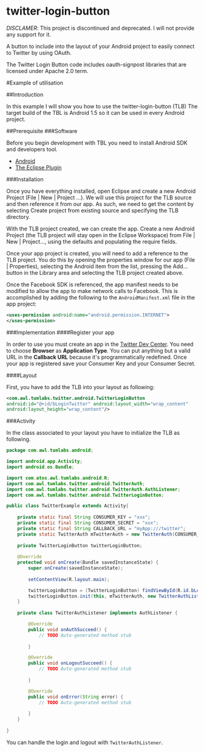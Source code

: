 twitter-login-button
====================

*DISCLAMER*: This project is discontinued and deprecated. I will not provide any support for it.

A button to include into the layout of your Android project to easily connect to Twitter by using OAuth.

The Twitter Login Button code includes oauth-signpost libraries that are licensed under Apache 2.0 term.

#Example of utilisation

##Introduction

In this example I will show you how to use the twitter-login-button (TLB)
The target build of the TBL is Android 1.5 so it can be used in every Android project.

##Prerequisite
###Software

Before you begin development with TBL you need to install Android SDK and developers tool.
 * [Android](http://developer.android.com/sdk/index.html)
 * [The Eclipse Plugin](http://developer.android.com/sdk/eclipse-adt.html)

###Installation

Once you have everything installed, open Eclipse and create a new Android Project (File | New | Project ...). We will use this project for the TLB source and then reference it from our app. As such, we need to get the content by selecting Create project from existing source and specifying the TLB directory.

With the TLB project created, we can create the app. Create a new Android Project (the TLB project will stay open in the Eclipse Workspace) from File | New | Project..., using the defaults and populating the require fields.

Once your app project is created, you will need to add a reference to the TLB project. You do this by opening the properties window for our app (File | Properties), selecting the Android item from the list, pressing the Add... button in the Library area and selecting the TLB project created above.

Once the Facebook SDK is referenced, the app manifest needs to be modified to allow the app to make network calls to Facebook. This is accomplished by adding the following to the `AndroidManifest.xml` file in the app project:
```xml
<uses-permission android:name="android.permission.INTERNET">
</uses-permission>
```

###Implementation
####Register your app

In order to use you must create an app in the [Twitter Dev Center](https://dev.twitter.com/).
You need to choose **Browser** as **Application Type**.
You can put anything but a valid URL in the **Callback URL** because it's programmatically redefined. 
Once your app is registered save your Consumer Key and your Consumer Secret.

####Layout

First, you have to add the TLB into your layout as following:
```xml
<com.awl.tumlabs.twitter.android.TwitterLoginButton
android:id="@+id/bLoginTwitter" android:layout_width="wrap_content"
android:layout_height="wrap_content"/>
```

###Activity

In the class associated to your layout you have to initialize the TLB as following.

```java
package com.awl.tumlabs.android;

import android.app.Activity;
import android.os.Bundle;

import com.atos.awl.tumlabs.android.R;
import com.awl.tumlabs.twitter.android.TwitterAuth;
import com.awl.tumlabs.twitter.android.TwitterAuth.AuthListener;
import com.awl.tumlabs.twitter.android.TwitterLoginButton;

public class TwitterExample extends Activity{
  
	private static final String CONSUMER_KEY = "xxx";
	private static final String CONSUMER_SECRET = "xxx";
	private static final String CALLBACK_URL = "myApp:///twitter";
	private static TwitterAuth mTwitterAuth = new TwitterAuth(CONSUMER_KEY, CONSUMER_SECRET, CALLBACK_URL);
	
	private TwitterLoginButton twitterLoginButton;
	
	@Override
	protected void onCreate(Bundle savedInstanceState) {
		super.onCreate(savedInstanceState);
		
		setContentView(R.layout.main);

		twitterLoginButton = (TwitterLoginButton) findViewById(R.id.bLoginTwitter);
		twitterLoginButton.init(this, mTwitterAuth, new TwitterAuthListener());
	}
	
	private class TwitterAuthListener implements AuthListener {

		@Override
		public void onAuthSucceed() {
			// TODO Auto-generated method stub
			
		}

		@Override
		public void onLogoutSucceed() {
			// TODO Auto-generated method stub
			
		}

		@Override
		public void onError(String error) {
			// TODO Auto-generated method stub
			
		}
	}
	
}
```

You can handle the login and logout with `TwitterAuthListener`.

